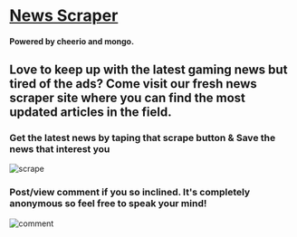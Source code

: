 # [News Scraper](https://arcane-everglades-10622.herokuapp.com/)

#### Powered by cheerio and mongo.

## Love to keep up with the latest gaming news but tired of the ads? Come visit our fresh news scraper site where you can find the most updated articles in the field.

### Get the latest news by taping that scrape button & Save the news that interest you

![scrape](./gifs/search.gif)

### Post/view comment if you so inclined. It's completely anonymous so feel free to speak your mind!

![comment](./gifs/update.gif)
